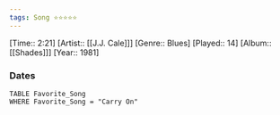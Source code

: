 ```yaml
---
tags: Song ⭐⭐⭐⭐⭐ 
---
```

[Time:: 2:21]
[Artist:: [[J.J. Cale]]]
[Genre:: Blues]
[Played:: 14]
[Album:: [[Shades]]]
[Year:: 1981]
### Dates
````dataview
TABLE Favorite_Song
WHERE Favorite_Song = "Carry On"
````
